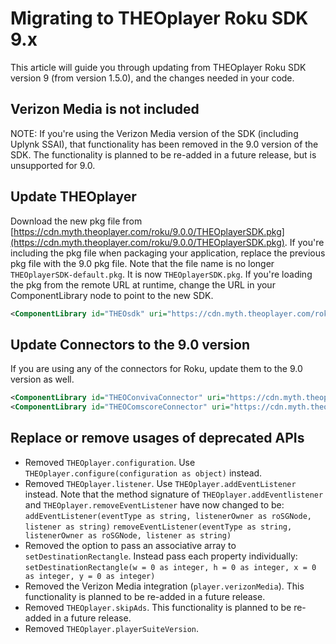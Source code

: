 # Migrating to THEOplayer Roku SDK 9.x

This article will guide you through updating from THEOplayer Roku SDK version 9 (from version 1.5.0),
and the changes needed in your code.

## Verizon Media is not included

NOTE: If you're using the Verizon Media version of the SDK (including Uplynk SSAI), that functionality has been removed in the 9.0 version of the SDK. The functionality is planned to be re-added in a future release, but is unsupported for 9.0.

## Update THEOplayer

Download the new pkg file from [https://cdn.myth.theoplayer.com/roku/9.0.0/THEOplayerSDK.pkg](https://cdn.myth.theoplayer.com/roku/9.0.0/THEOplayerSDK.pkg). If you're including the pkg file when packaging your application, replace the previous pkg file with the 9.0 pkg file. Note that the file name is no longer `THEOplayerSDK-default.pkg`. It is now `THEOplayerSDK.pkg`. If you're loading the pkg from the remote URL at runtime, change the URL in your ComponentLibrary node to point to the new SDK.

```xml
<ComponentLibrary id="THEOsdk" uri="https://cdn.myth.theoplayer.com/roku/9.0.0/THEOplayerSDK.pkg" />
```

## Update Connectors to the 9.0 version

If you are using any of the connectors for Roku, update them to the 9.0 version as well.

```xml
<ComponentLibrary id="THEOConvivaConnector" uri="https://cdn.myth.theoplayer.com/roku/9.0.0/THEOConvivaConnector.pkg" />
<ComponentLibrary id="THEOComscoreConnector" uri="https://cdn.myth.theoplayer.com/roku/9.0.0/THEOComscoreConnector.pkg" />
```

## Replace or remove usages of deprecated APIs

- Removed `THEOplayer.configuration`. Use `THEOplayer.configure(configuration as object)` instead.
- Removed `THEOplayer.listener`. Use `THEOplayer.addEventListener` instead. Note that the method signature of `THEOplayer.addEventlistener` and `THEOplayer.removeEventListener` have now changed to be:
  `addEventListener(eventType as string, listenerOwner as roSGNode, listener as string)`
  `removeEventListener(eventType as string, listenerOwner as roSGNode, listener as string)`
- Removed the option to pass an associative array to `setDestinationRectangle`. Instead pass each property individually:
  `setDestinationRectangle(w = 0 as integer, h = 0 as integer, x = 0 as integer, y = 0 as integer)`
- Removed the Verizon Media integration (`player.verizonMedia`). This functionality is planned to be re-added in a future release.
- Removed `THEOplayer.skipAds`. This functionality is planned to be re-added in a future release.
- Removed `THEOplayer.playerSuiteVersion`.

